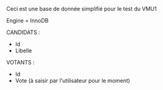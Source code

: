 Ceci est une base de donnée simplifié pour le test du VMU1

Engine = InnoDB

CANDIDATS :
  - Id
  - Libelle
  
  
VOTANTS :
- Id
- Vote (à saisir par l'utilisateur pour le moment)
